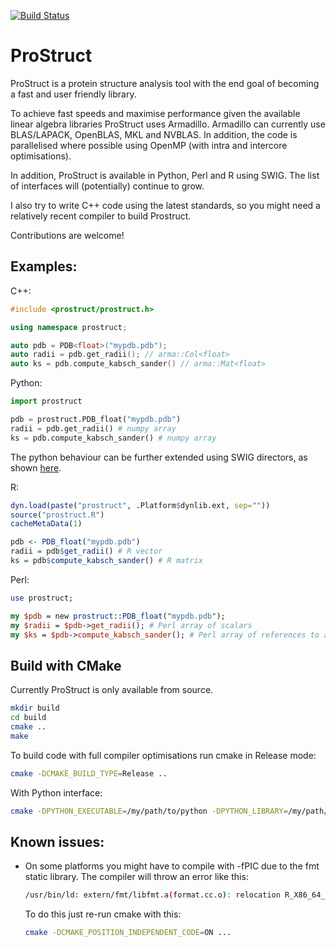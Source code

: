 
[![Build Status](https://travis-ci.org/gf712/ProStruct.svg?branch=master)](https://travis-ci.org/gf712/ProStruct)

# ProStruct
ProStruct is a protein structure analysis tool with the end goal of becoming a fast and user friendly library.

To achieve fast speeds and maximise performance given the available linear algebra libraries ProStruct uses
Armadillo. Armadillo can currently use BLAS/LAPACK, OpenBLAS, MKL and NVBLAS. In addition, the code is parallelised
where possible using OpenMP (with intra and intercore optimisations).

In addition, ProStruct is available in Python, Perl and R using SWIG. The list of interfaces will (potentially) continue to grow.

I also try to write C++ code using the latest standards, so you might need a relatively recent compiler to build
Prostruct.

Contributions are welcome!

## Examples:

C++:
```cpp
#include <prostruct/prostruct.h>

using namespace prostruct;

auto pdb = PDB<float>("mypdb.pdb");
auto radii = pdb.get_radii(); // arma::Col<float>
auto ks = pdb.compute_kabsch_sander() // arma::Mat<float>
```

Python:
```python
import prostruct

pdb = prostruct.PDB_float("mypdb.pdb")
radii = pdb.get_radii() # numpy array
ks = pdb.compute_kabsch_sander() # numpy array
```

The python behaviour can be further extended using SWIG directors, as shown [here](src/interface/README.md).

R:
```R
dyn.load(paste("prostruct", .Platform$dynlib.ext, sep=""))
source("prostruct.R")
cacheMetaData(1)

pdb <- PDB_float("mypdb.pdb")
radii = pdb$get_radii() # R vector
ks = pdb$compute_kabsch_sander() # R matrix
```

Perl:
```perl
use prostruct;

my $pdb = new prostruct::PDB_float("mypdb.pdb");
my $radii = $pdb->get_radii(); # Perl array of scalars
my $ks = $pdb->compute_kabsch_sander(); # Perl array of references to arrays of scalars
```

## Build with CMake

Currently ProStruct is only available from source.

```bash
mkdir build
cd build
cmake ..
make
```

To build code with full compiler optimisations run cmake in Release mode:
```bash
cmake -DCMAKE_BUILD_TYPE=Release ..
```

With Python interface:
```bash
cmake -DPYTHON_EXECUTABLE=/my/path/to/python -DPYTHON_LIBRARY=/my/path/python/to/lib/libpython3.6m.so -DPYTHON_INCLUDE_DIR=/my/path/to/include/python3.6m/ ..
```

## Known issues:

* On some platforms you might have to compile with -fPIC due to the fmt static library. The compiler will throw an error like this:
    ```bash
   /usr/bin/ld: extern/fmt/libfmt.a(format.cc.o): relocation R_X86_64_PC32 against symbol `_ZN3fmt2v58internal12basic_bufferIcE6resizeEm' can not be used when making a shared object; recompile with -fPIC
  ```
  To do this just re-run cmake with this:
  ```bash
  cmake -DCMAKE_POSITION_INDEPENDENT_CODE=ON ...
  ```
